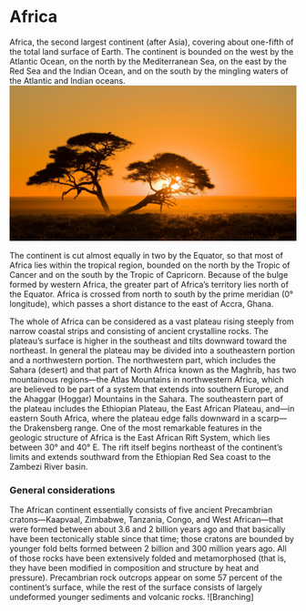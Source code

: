 # Africa

Africa, the second largest continent (after Asia), covering about one-fifth of the total land surface of Earth. The continent is bounded on the west by the Atlantic Ocean, on the north by the Mediterranean Sea, on the east by the Red Sea and the Indian Ocean, and on the south by the mingling waters of the Atlantic and Indian oceans.
![Branching](gfmfgm.jpg)

The continent is cut almost equally in two by the Equator, so that most of Africa lies within the tropical region, bounded on the north by the Tropic of Cancer and on the south by the Tropic of Capricorn. Because of the bulge formed by western Africa, the greater part of Africa’s territory lies north of the Equator. Africa is crossed from north to south by the prime meridian (0° longitude), which passes a short distance to the east of Accra, Ghana.

The whole of Africa can be considered as a vast plateau rising steeply from narrow coastal strips and consisting of ancient crystalline rocks. The plateau’s surface is higher in the southeast and tilts downward toward the northeast. In general the plateau may be divided into a southeastern portion and a northwestern portion. The northwestern part, which includes the Sahara (desert) and that part of North Africa known as the Maghrib, has two mountainous regions—the Atlas Mountains in northwestern Africa, which are believed to be part of a system that extends into southern Europe, and the Ahaggar (Hoggar) Mountains in the Sahara. The southeastern part of the plateau includes the Ethiopian Plateau, the East African Plateau, and—in eastern South Africa, where the plateau edge falls downward in a scarp—the Drakensberg range. One of the most remarkable features in the geologic structure of Africa is the East African Rift System, which lies between 30° and 40° E. The rift itself begins northeast of the continent’s limits and extends southward from the Ethiopian Red Sea coast to the Zambezi River basin.

### General considerations

The African continent essentially consists of five ancient Precambrian cratons—Kaapvaal, Zimbabwe, Tanzania, Congo, and West African—that were formed between about 3.6 and 2 billion years ago and that basically have been tectonically stable since that time; those cratons are bounded by younger fold belts formed between 2 billion and 300 million years ago. All of those rocks have been extensively folded and metamorphosed (that is, they have been modified in composition and structure by heat and pressure). Precambrian rock outcrops appear on some 57 percent of the continent’s surface, while the rest of the surface consists of largely undeformed younger sediments and volcanic rocks.
![Branching]
